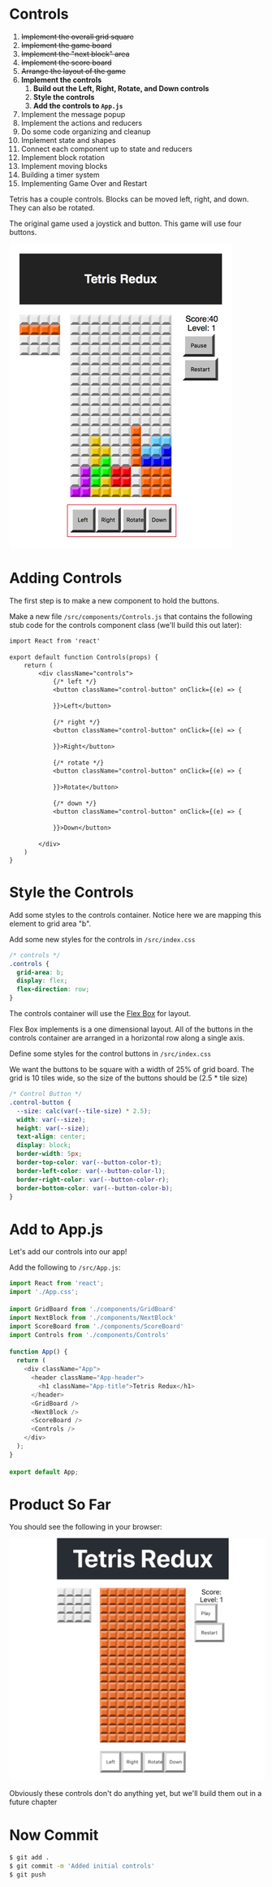 # Controls

1. ~~Implement the overall grid square~~
1. ~~Implement the game board~~
1. ~~Implement the "next block" area~~
1. ~~Implement the score board~~
1. ~~Arrange the layout of the game~~
1. **Implement the controls**
    1. **Build out the Left, Right, Rotate, and Down controls**
    1. **Style the controls**
    1. **Add the controls to `App.js`**
1. Implement the message popup
1. Implement the actions and reducers
1. Do some code organizing and cleanup
1. Implement state and shapes
1. Connect each component up to state and reducers
1. Implement block rotation
1. Implement moving blocks
1. Building a timer system
1. Implementing Game Over and Restart

Tetris has a couple controls. Blocks can be moved left, right, and down. They can also be rotated.

The original game used a joystick and button. This game will use four buttons.

![controls](assets/controls.png)

# Adding Controls

The first step is to make a new component to hold the buttons.

Make a new file `/src/components/Controls.js` that contains the following stub code for the controls component class (we'll build this out later):

```JS
import React from 'react'

export default function Controls(props) {
	return (
		<div className="controls">
			{/* left */}
			<button className="control-button" onClick={(e) => {

			}}>Left</button>

			{/* right */}
			<button className="control-button" onClick={(e) => {

			}}>Right</button>

			{/* rotate */}
			<button className="control-button" onClick={(e) => {

			}}>Rotate</button>

			{/* down */}
			<button className="control-button" onClick={(e) => {

			}}>Down</button>

		</div>
	)
}
```

# Style the Controls

Add some styles to the controls container. Notice here we are mapping this element to grid area "b".

Add some new styles for the controls in `/src/index.css`

```CSS
/* controls */
.controls {
  grid-area: b;
  display: flex;
  flex-direction: row;
}
```

The controls container will use the [Flex Box](https://developer.mozilla.org/en-US/docs/Learn/CSS/CSS_layout/Flexbox) for layout.

Flex Box implements is a one dimensional layout. All of the buttons in the controls container are arranged in a horizontal row along a single axis.


Define some styles for the control buttons in `/src/index.css`

We want the buttons to be square with a width of 25% of grid board. The grid is 10 tiles wide, so the size of the buttons should be (2.5 * tile size)

```CSS
/* Control Button */
.control-button {
  --size: calc(var(--tile-size) * 2.5);
  width: var(--size);
  height: var(--size);
  text-align: center;
  display: block;
  border-width: 5px;
  border-top-color: var(--button-color-t);
  border-left-color: var(--button-color-l);
  border-right-color: var(--button-color-r);
  border-bottom-color: var(--button-color-b);
}
```

# Add to App.js

Let's add our controls into our app!

Add the following to `/src/App.js`:

```js
import React from 'react';
import './App.css';

import GridBoard from './components/GridBoard'
import NextBlock from './components/NextBlock'
import ScoreBoard from './components/ScoreBoard'
import Controls from './components/Controls'

function App() {
  return (
    <div className="App">
      <header className="App-header">
        <h1 className="App-title">Tetris Redux</h1>
      </header>
      <GridBoard />
      <NextBlock />
      <ScoreBoard />
      <Controls />
    </div>
  );
}

export default App;
```

# Product So Far

You should see the following in your browser:

![initial-controls](assets/initial-controls.png)

Obviously these controls don't do anything yet, but we'll build them out in a future chapter

# Now Commit

```bash
$ git add .
$ git commit -m 'Added initial controls'
$ git push
```

